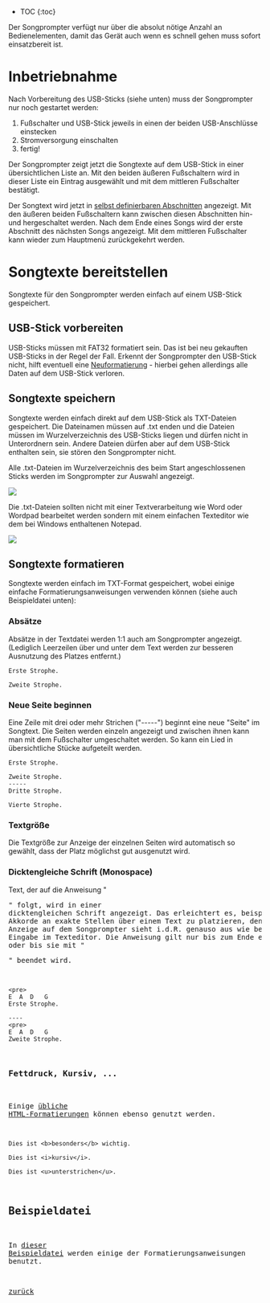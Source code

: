 * TOC
{:toc}

Der Songprompter verfügt nur über die absolut nötige Anzahl an Bedienelementen, damit das Gerät auch wenn es schnell gehen muss sofort einsatzbereit ist.

# Inbetriebnahme

Nach Vorbereitung des USB-Sticks (siehe unten) muss der Songprompter nur noch gestartet werden: 

1. Fußschalter und USB-Stick jeweils in einen der beiden USB-Anschlüsse einstecken
2. Stromversorgung einschalten
3. fertig! 

Der Songprompter zeigt jetzt die Songtexte auf dem USB-Stick in einer übersichtlichen Liste an. Mit den beiden äußeren Fußschaltern wird in dieser Liste ein Eintrag ausgewählt und mit dem mittleren Fußschalter bestätigt.

Der Songtext wird jetzt in [selbst definierbaren Abschnitten](/howto-songtexte) angezeigt. Mit den äußeren beiden Fußschaltern kann zwischen diesen Abschnitten hin- und hergeschaltet werden. Nach dem Ende eines Songs wird der erste Abschnitt des nächsten Songs angezeigt. Mit dem mittleren Fußschalter kann wieder zum Hauptmenü zurückgekehrt werden.

# Songtexte bereitstellen

Songtexte für den Songprompter werden einfach auf einem USB-Stick gespeichert.

## USB-Stick vorbereiten

USB-Sticks müssen mit FAT32 formatiert sein. Das ist bei neu gekauften USB-Sticks in der Regel der Fall. Erkennt der Songprompter den USB-Stick nicht, hilft eventuell eine [Neuformatierung](http://praxistipps.chip.de/usb-stick-formatieren_2850) - hierbei gehen allerdings alle Daten auf dem USB-Stick verloren. 

## Songtexte speichern

Songtexte werden einfach direkt auf dem USB-Stick als TXT-Dateien gespeichert. Die Dateinamen müssen auf .txt enden und die Dateien müssen im Wurzelverzeichnis des USB-Sticks liegen und dürfen nicht in Unterordnern sein. Andere Dateien dürfen aber auf dem USB-Stick enthalten sein, sie stören den Songprompter nicht.

Alle .txt-Dateien im Wurzelverzeichnis des beim Start angeschlossenen Sticks werden im Songprompter zur Auswahl angezeigt.

![](/assets/images/usb-stick-contents.jpg)

Die .txt-Dateien sollten nicht mit einer Textverarbeitung wie Word oder Wordpad bearbeitet werden sondern mit einem einfachen Texteditor wie dem bei Windows enthaltenen Notepad.

![](/assets/images/songtext-notepad.jpg)

## Songtexte formatieren

Songtexte werden einfach im TXT-Format gespeichert, wobei einige einfache Formatierungsanweisungen verwenden können (siehe auch Beispieldatei unten):

### Absätze
Absätze in der Textdatei werden 1:1 auch am Songprompter angezeigt. (Lediglich Leerzeilen über und unter dem Text werden zur besseren Ausnutzung des Platzes entfernt.)

```
Erste Strophe.

Zweite Strophe.
```

### Neue Seite beginnen
Eine Zeile mit drei oder mehr Strichen ("-----") beginnt eine neue "Seite" im Songtext. Die Seiten werden einzeln angezeigt und zwischen ihnen kann man mit dem Fußschalter umgeschaltet werden. So kann ein Lied in übersichtliche Stücke aufgeteilt werden.

```
Erste Strophe.

Zweite Strophe.
-----
Dritte Strophe.

Vierte Strophe.
```

### Textgröße
Die Textgröße zur Anzeige der einzelnen Seiten wird automatisch so gewählt, dass der Platz möglichst gut ausgenutzt wird.

### Dicktengleiche Schrift (Monospace)
Text, der auf die Anweisung "<pre>" folgt, wird in einer dicktengleichen Schrift angezeigt. Das erleichtert es, beispielsweise Akkorde an exakte Stellen über einem Text zu platzieren, denn die Anzeige auf dem Songprompter sieht i.d.R. genauso aus wie bei der Eingabe im Texteditor. Die Anweisung gilt nur bis zum Ende einer Seite oder bis sie mit "<pre>" beendet wird.

```
<pre>
E  A  D   G
Erste Strophe.

----
<pre>
E  A  D   G
Zweite Strophe.
```

### Fettdruck, Kursiv, ...
Einige [übliche HTML-Formatierungen](http://doc.qt.io/qt-5/richtext-html-subset.html) können ebenso genutzt werden.

```
Dies ist <b>besonders</b> wichtig.

Dies ist <i>kursiv</i>.

Dies ist <u>unterstrichen</u>.
```

## Beispieldatei

In [dieser Beispieldatei](https://github.com/webhamster/songprompter/blob/master/examples/02%20Far%20Away.txt) werden einige der Formatierungsanweisungen benutzt.

[zurück](/)

